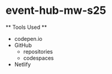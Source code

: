 # event-hub-mw-s25
** Tools Used **
* codepen.io
* GitHub
    * repositories
    * codespaces
* Netlify